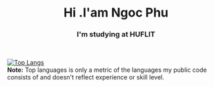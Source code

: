 
<h1 align="center">Hi .I'am Ngoc Phu</h1>
<h3 align="center">I'm studying at HUFLIT</h3>

<br/>

[![Top Langs](https://github-readme-stats.vercel.app/api/top-langs/?username=ngocphuphamm)](https://github.com/ngocphuphamm)
  <br/>
  <b>Note:</b> Top languages is only a metric of the languages my public code consists of and doesn't reflect experience or skill level.
